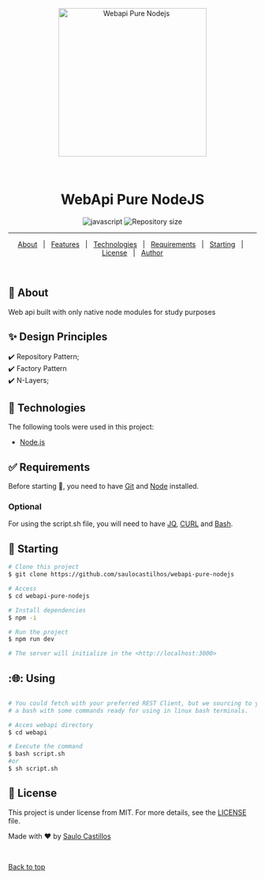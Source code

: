 <div align="center" id="top"> 
  <img src="https://media.giphy.com/media/L8K62iTDkzGX6/giphy.gif" alt="Webapi Pure Nodejs" width='300px' />

  &#xa0;

</div>

<h1 align="center">WebApi Pure NodeJS</h1>

<p align="center">
  <img alt="javascript" src="https://img.shields.io/github/languages/top/saulocastillos/webapi-pure-nodejs?color=yellow?style=for-the-badge&logo=javascript">

  <img alt="Repository size" src="https://img.shields.io/github/repo-size/saulocastillos/webapi-pure-nodejs?color=56BEB8?style=for-the-badge&logo=appveyor">


</p>

<hr> 

<p align="center">
  <a href="#dart-about">About</a> &#xa0; | &#xa0; 
  <a href="#sparkles-features">Features</a> &#xa0; | &#xa0;
  <a href="#rocket-technologies">Technologies</a> &#xa0; | &#xa0;
  <a href="#white_check_mark-requirements">Requirements</a> &#xa0; | &#xa0;
  <a href="#checkered_flag-starting">Starting</a> &#xa0; | &#xa0;
  <a href="#memo-license">License</a> &#xa0; | &#xa0;
  <a href="https://github.com/{{YOUR_GITHUB_USERNAME}}" target="_blank">Author</a>
</p>

<br>

## :dart: About ##

Web api built with only native node modules for study purposes


## :sparkles: Design Principles ##

:heavy_check_mark: Repository Pattern;\
:heavy_check_mark: Factory Pattern\
:heavy_check_mark: N-Layers;

## :rocket: Technologies ##

The following tools were used in this project:

- [Node.js](https://nodejs.org/en/)

## :white_check_mark: Requirements ##

Before starting :checkered_flag:, you need to have [Git](https://git-scm.com/) and [Node](https://nodejs.org/en/) installed.

### Optional ###

For using the script.sh file, you will need to have [JQ](https://stedolan.github.io/jq/download/), [CURL](https://curl.se/download.html) and [Bash](https://www.gnu.org/software/bash/).

## :checkered_flag: Starting ##

```bash
# Clone this project
$ git clone https://github.com/saulocastilhos/webapi-pure-nodejs

# Access
$ cd webapi-pure-nodejs

# Install dependencies
$ npm -i

# Run the project
$ npm run dev

# The server will initialize in the <http://localhost:3000>
```

## :🌐: Using ##

```bash

# You could fetch with your preferred REST Client, but we sourcing to you 
# a bash with some commands ready for using in linux bash terminals.

# Acces webapi directory
$ cd webapi

# Execute the command
$ bash script.sh 
#or
$ sh script.sh

```

## :memo: License ##

This project is under license from MIT. For more details, see the [LICENSE](LICENSE.md) file.


Made with :heart: by <a href="https://github.com/saulocastillos" target="_blank">Saulo Castillos</a>

&#xa0;

<a href="#top">Back to top</a>
